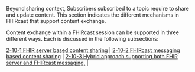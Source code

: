 Beyond sharing context, Subscribers subscribed to a topic require to share and update content. This section indicates the different mechanisms in FHIRcast that support content exchange.

Content exchange within a FHIRcast session can be supported in three different ways. Each is discussed in the following subsections:

[2-10-1 FHIR server based content sharing](2-10-1-ContentSharingFHIR.html) |
[2-10-2 FHIRcast messaging based content sharing](2-10-2-ContentSharingFHIRcastMessaging.html) |
[2-10-3 Hybrid approach supporting both FHIR server and FHIRcast messaging.](2-10-3-ContentSharingHybrid.html) |
